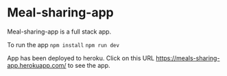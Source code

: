 # Meal-sharing-app

Meal-sharing-app is a full stack app. 

To run the app ```npm install```
               ```npm run dev```

App has been deployed to heroku. Click on this URL https://meals-sharing-app.herokuapp.com/ to see the app.
